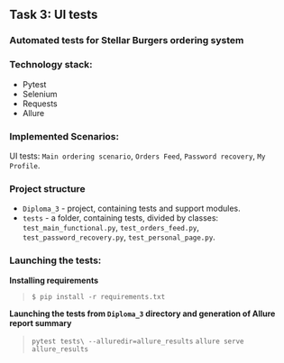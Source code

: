 ##  Task 3: UI tests

### Automated tests for Stellar Burgers ordering system

### Technology stack:

* Pytest
* Selenium
* Requests
* Allure

### Implemented Scenarios:

UI tests: `Main ordering scenario`, `Orders Feed`, `Password recovery`, `My Profile`.

### Project structure

- `Diploma_3` - project, containing tests and support modules.
- `tests` - a folder, containing tests, divided by classes: `test_main_functional.py`, `test_orders_feed.py`, `test_password_recovery.py`, `test_personal_page.py`.

### Launching the tests:

**Installing requirements**

> `$ pip install -r requirements.txt`

**Launching the tests from `Diploma_3` directory and generation of Allure report summary**

> `pytest tests\ --alluredir=allure_results`
> `allure serve allure_results`
